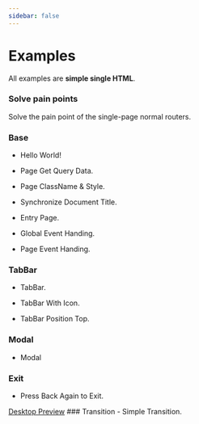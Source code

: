 ```yaml
---
sidebar: false
---
```

# Examples

<!-- ## Simple Single HTML -->
All examples are **simple single HTML**.


### Solve pain points
Solve the pain point of the single-page normal routers.
<source-preview name="quick-example" />

### Base
- Hello World!
  <source-preview name="two-pages" />

- Page Get Query Data.
  <source-preview name="page-get-query" />

- Page ClassName & Style.
  <source-preview name="class-name" />

<!-- - Navigator.
  <source-preview name="two-pages" /> -->

- Synchronize Document Title.
  <source-preview name="synchronize-document-title" />

- Entry Page.
  <source-preview name="entry-page" />

- Global Event Handing.
  <source-preview name="global-event-handing" />

- Page Event Handing.
  <source-preview name="page-event-handing" />







### TabBar
- TabBar.
  <source-preview name="tabbar" />

- TabBar With Icon.
  <source-preview name="tabbar-with-icon" />

- TabBar Position Top.
  <source-preview name="tabbar-position-top" />

### Modal
- Modal
<source-preview name="modal" />

### Exit
- Press Back Again to Exit.
<source-preview name="press-back-again-to-exit" />
<a href="/history-navigation-vue/examples/desktop_jump_to_exit_demo.html" target="_blank" rel="noopener noreferrer">Desktop Preview<span class="open_new_win_icon"></span></a>
### Transition
- Simple Transition.
  <source-preview name="transition-simple" />

<!-- - Transition With Amimate.css.
  <source-preview name="transition-with-amimate" />

- Transition of Tab Slide.
  <source-preview name="transition-of-tab-pages-slide" />

- Transition of Tab Slide Using CSS Var.
  <source-preview name="transition-of-tab-pages-slide-css-var" /> -->